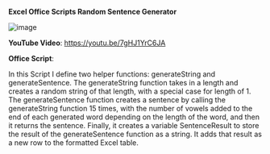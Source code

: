 **Excel Office Scripts Random Sentence Generator**


![image](https://user-images.githubusercontent.com/47678539/214718769-f10a6765-f6af-4bb8-930c-652bb6f809fa.png)

**YouTube Video**: https://youtu.be/7gHJ1YrC6JA

 
**Office Script**: 


In this Script I define two helper functions: generateString and generateSentence.
The generateString function takes in a length and creates a random string of that length, with a special case for length of 1.
The generateSentence function creates a sentence by calling the generateString function 15 times, with the number of vowels added to the end of each generated word depending on the length of the word, and then it returns the sentence.
Finally, it creates a variable SentenceResult to store the result of the generateSentence function as a string. It adds that result as a new row to the formatted Excel table.
